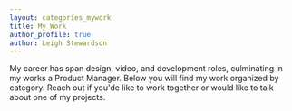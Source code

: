 ```yaml
---
layout: categories_mywork
title: My Work
author_profile: true
author: Leigh Stewardson
---
```


My career has span design, video, and development roles, culminating in my works a Product Manager. Below you will find my work organized by category. Reach out if you'de like to work together or would like to talk about one of my projects.